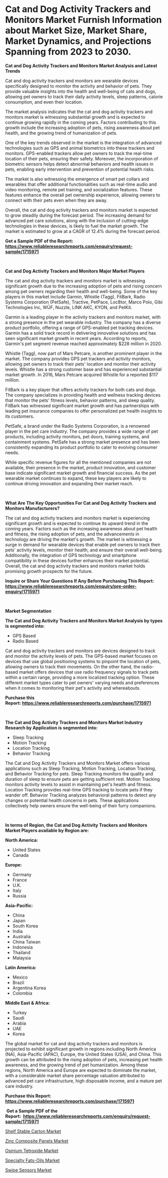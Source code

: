 <p><h1>Cat and Dog Activity Trackers and Monitors Market Furnish Information about Market Size, Market Share, Market Dynamics, and Projections Spanning from 2023 to 2030.</h1></p><p><strong>Cat and Dog Activity Trackers and Monitors Market Analysis and Latest Trends</strong></p>
<p><p>Cat and dog activity trackers and monitors are wearable devices specifically designed to monitor the activity and behavior of pets. They provide valuable insights into the health and well-being of cats and dogs, allowing pet owners to track their daily activity levels, sleep patterns, calorie consumption, and even their location.</p><p>The market analysis indicates that the cat and dog activity trackers and monitors market is witnessing substantial growth and is expected to continue growing rapidly in the coming years. Factors contributing to this growth include the increasing adoption of pets, rising awareness about pet health, and the growing trend of humanization of pets.</p><p>One of the key trends observed in the market is the integration of advanced technologies such as GPS and animal biometrics into these trackers and monitors. GPS-enabled trackers allow pet owners to track the real-time location of their pets, ensuring their safety. Moreover, the incorporation of biometric sensors helps detect abnormal behaviors and health issues in pets, enabling early intervention and prevention of potential health risks.</p><p>The market is also witnessing the emergence of smart pet collars and wearables that offer additional functionalities such as real-time audio and video monitoring, remote pet training, and socialization features. These features enhance the overall pet ownership experience, allowing owners to connect with their pets even when they are away.</p><p>Overall, the cat and dog activity trackers and monitors market is expected to grow steadily during the forecast period. The increasing demand for advanced pet care solutions, along with the inclusion of cutting-edge technologies in these devices, is likely to fuel the market growth. The market is estimated to grow at a CAGR of 12.4% during the forecast period.</p></p>
<p><strong>Get a Sample PDF of the Report:&nbsp; <a href="https://www.reliableresearchreports.com/enquiry/request-sample/1715971">https://www.reliableresearchreports.com/enquiry/request-sample/1715971</a></strong></p>
<p>&nbsp;</p>
<p><strong>Cat and Dog Activity Trackers and Monitors Major Market Players</strong></p>
<p><p>The cat and dog activity trackers and monitors market is witnessing significant growth due to the increasing adoption of pets and rising concern among pet owners regarding their health and well-being. Some of the key players in this market include Garmin, Whistle (Tagg), FitBark, Radio Systems Corporation (PetSafe), Tractive, PetPace, Loc8tor, Marco Polo, Gibi Technologies Inc, WÜF, Nuzzle, LINK AKC, KYON, and PetKit.</p><p>Garmin is a leading player in the activity trackers and monitors market, with a strong presence in the pet wearable industry. The company has a diverse product portfolio, offering a range of GPS-enabled pet tracking devices. Garmin has a solid track record in delivering innovative solutions and has seen significant market growth in recent years. According to reports, Garmin's pet segment revenue reached approximately $228 million in 2020.</p><p>Whistle (Tagg), now part of Mars Petcare, is another prominent player in the market. The company provides GPS pet trackers and activity monitors, allowing pet owners to track their pets' location and monitor their activity levels. Whistle has a strong customer base and has experienced substantial market growth. In 2016, Mars Petcare acquired Whistle for a reported $117 million.</p><p>FitBark is a key player that offers activity trackers for both cats and dogs. The company specializes in providing health and wellness tracking devices that monitor the pets' fitness levels, behavior patterns, and sleep quality. FitBark has witnessed significant market growth and has partnerships with leading pet insurance companies to offer personalized pet health insights to its customers.</p><p>PetSafe, a brand under the Radio Systems Corporation, is a renowned player in the pet care industry. The company provides a wide range of pet products, including activity monitors, pet doors, training systems, and containment systems. PetSafe has a strong market presence and has been consistently expanding its product portfolio to cater to evolving consumer needs.</p><p>While specific revenue figures for all the mentioned companies are not available, their presence in the market, product innovation, and customer base indicate significant market growth and financial success. As the pet wearable market continues to expand, these key players are likely to continue driving innovation and expanding their market reach.</p></p>
<p>&nbsp;</p>
<p><strong>What Are The Key Opportunities For Cat and Dog Activity Trackers and Monitors Manufacturers?</strong></p>
<p><p>The cat and dog activity trackers and monitors market is experiencing significant growth and is expected to continue its upward trend in the coming years. Factors such as the increasing awareness about pet health and fitness, the rising adoption of pets, and the advancements in technology are driving the market's growth. The market is witnessing a surge in demand for wearable devices that enable pet owners to track their pets' activity levels, monitor their health, and ensure their overall well-being. Additionally, the integration of GPS technology and smartphone compatibility in these devices further enhances their market potential. Overall, the cat and dog activity trackers and monitors market holds promising growth prospects for the future.</p></p>
<p><strong>Inquire or Share Your Questions If Any Before Purchasing This Report: <a href="https://www.reliableresearchreports.com/enquiry/pre-order-enquiry/1715971">https://www.reliableresearchreports.com/enquiry/pre-order-enquiry/1715971</a></strong></p>
<p>&nbsp;</p>
<p><strong>Market Segmentation</strong></p>
<p><strong>The Cat and Dog Activity Trackers and Monitors Market Analysis by types is segmented into:</strong></p>
<p><ul><li>GPS Based</li><li>Radio Based</li></ul></p>
<p><p>Cat and dog activity trackers and monitors are devices designed to track and monitor the activity levels of pets. The GPS-based market focuses on devices that use global positioning systems to pinpoint the location of pets, allowing owners to track their movements. On the other hand, the radio-based market offers devices that use radio frequency signals to track pets within a certain range, providing a more localized tracking option. These different market types cater to pet owners' varying needs and preferences when it comes to monitoring their pet's activity and whereabouts.</p></p>
<p><strong>Purchase this Report:&nbsp;<a href="https://www.reliableresearchreports.com/purchase/1715971">https://www.reliableresearchreports.com/purchase/1715971</a></strong></p>
<p>&nbsp;</p>
<p><strong>The Cat and Dog Activity Trackers and Monitors Market Industry Research by Application is segmented into:</strong></p>
<p><ul><li>Sleep Tracking</li><li>Motion Tracking</li><li>Location Tracking</li><li>Behavior Tracking</li></ul></p>
<p><p>The Cat and Dog Activity Trackers and Monitors Market offers various applications such as Sleep Tracking, Motion Tracking, Location Tracking, and Behavior Tracking for pets. Sleep Tracking monitors the quality and duration of sleep to ensure pets are getting sufficient rest. Motion Tracking monitors activity levels to assist in maintaining pet's health and fitness. Location Tracking provides real-time GPS tracking to locate pets if they wander off. Behavior Tracking analyzes behavioral patterns to detect any changes or potential health concerns in pets. These applications collectively help owners ensure the well-being of their furry companions.</p></p>
<p>&nbsp;</p>
<p><strong>In terms of Region, the Cat and Dog Activity Trackers and Monitors Market Players available by Region are:</strong></p>
<p>
    <p> <strong> North America: </strong>
        <ul>
            <li>United States</li>
            <li>Canada</li>
        </ul>
        </p> 
    <p> <strong> Europe: </strong>
        <ul>
            <li>Germany</li>
            <li>France</li>
            <li>U.K.</li>
            <li>Italy</li>
            <li>Russia</li>
        </ul>
        </p> 
    <p> <strong> Asia-Pacific: </strong>
        <ul>
            <li>China</li>
            <li>Japan</li>
            <li>South Korea</li>
            <li>India</li>
            <li>Australia</li>
            <li>China Taiwan</li>
            <li>Indonesia</li>
            <li>Thailand</li>
            <li>Malaysia</li>
        </ul>
        </p> 
    <p> <strong> Latin America: </strong>
        <ul>
            <li>Mexico</li>
            <li>Brazil</li>
            <li>Argentina Korea</li>
            <li>Colombia</li>
        </ul>
        </p> 
    <p> <strong> Middle East & Africa: </strong>
        <ul>
            <li>Turkey</li>
            <li>Saudi</li>
            <li>Arabia</li>
            <li>UAE</li>
            <li>Korea</li>
        </ul>
    </p>
    </p>
<p><p>The global market for cat and dog activity trackers and monitors is projected to exhibit significant growth in regions including North America (NA), Asia-Pacific (APAC), Europe, the United States (USA), and China. This growth can be attributed to the rising adoption of pets, increasing pet health awareness, and the growing trend of pet humanization. Among these regions, North America and Europe are expected to dominate the market, with a considerable market share percentage valuation attributed to advanced pet care infrastructure, high disposable income, and a mature pet care industry.</p></p>
<p><strong>Purchase this Report: <a href="https://www.reliableresearchreports.com/purchase/1715971">https://www.reliableresearchreports.com/purchase/1715971</a></strong></p>
<p>&nbsp;<strong>Get a Sample PDF of the Report:&nbsp;&nbsp;<a href="https://www.reliableresearchreports.com/enquiry/request-sample/1715971">https://www.reliableresearchreports.com/enquiry/request-sample/1715971</a></strong></p>
<p><strong></strong></p>
<p><p><a href="https://www.linkedin.com/pulse/shelf-stable-carton-market-challenges-opportunities-growth-jgjmf/">Shelf Stable Carton Market</a></p><p><a href="https://www.linkedin.com/pulse/zinc-composite-panels-market-size-2023-2030-global-dywtf/">Zinc Composite Panels Market</a></p><p><a href="https://www.linkedin.com/pulse/osmium-tetroxide-market-research-report-provides-thorough-bimgf/">Osmium Tetroxide Market</a></p><p><a href="https://medium.com/@kimberlymontgomery2004/specialty-fats-oils-market-exploring-market-share-market-trends-and-future-growth-517f164437b8">Specialty Fats-Oils Market</a></p><p><a href="https://medium.com/@judithhoffman05/decoding-swipe-sensors-market-metrics-market-share-trends-and-growth-patterns-50171fb2ba25">Swipe Sensors Market</a></p></p>